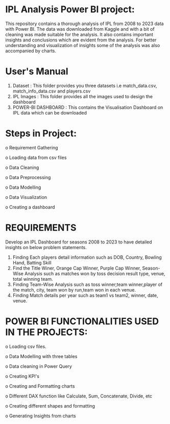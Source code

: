 # IPL Analysis Power BI project:

This repository contains a thorough analysis of IPL from 2008 to 2023 data with Power BI. The data was 
downloaded from Kaggle and with a bit of cleaning was made suitable for the analysis. It also contains important 
insights and conclusions which are evident from the analysis. For better understanding and visualization 
of insights some of the analysis was also accompanied by charts.

# User's Manual

1) Dataset : This folder provides you three datasets i.e match_data.csv, match_info_data.csv and players.csv
2) IPL Images : This folder provides all the images used to design the dashboard
3) POWER-BI DASHBOARD : This contains the Visualisation Dashboard on IPL data which can be downloaded

# Steps in Project:

o Requirement Gathering

o Loading data from csv files

o Data Cleaning

o Data Preprocessing

o Data Modelling

o Data Visualization

o Creating a dashboard

# REQUIREMENTS
Develop an IPL Dashboard for seasons 2008 to 2023 to have detailed insights on below problem statements.

1. Finding Each players detail information such as DOB, Country, Bowling Hand, Batting Skill
2. Find the Title Winer, Orange Cap Winner, Purple Cap Winner, Season-Wise Analysis such as matches won by toss decision
   result type, venue, total winning team.
3. Finding Team-Wise Analysis such as toss winner,team winner,player of the match, city, team won by run,team won in each venue.
4. Finding Match details per year such as team1 vs team2, winner, date, venue.

# POWER BI FUNCTIONALITIES USED IN THE PROJECTS:

o Loading csv files. 

o Data Modelling with three tables

o Data cleaning in Power Query

o Creating KPI's

o Creating and Formatting charts

o Different DAX function like Calculate, Sum, Concatenate, Divide, etc

o Creating different shapes and formatting 

o Generating Insights from charts  


